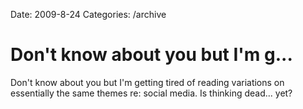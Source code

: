 Date: 2009-8-24
Categories: /archive

# Don't know about you but I'm g...

Don't know about you but I'm getting tired of reading variations on essentially the same themes re: social media. Is thinking dead... yet?
